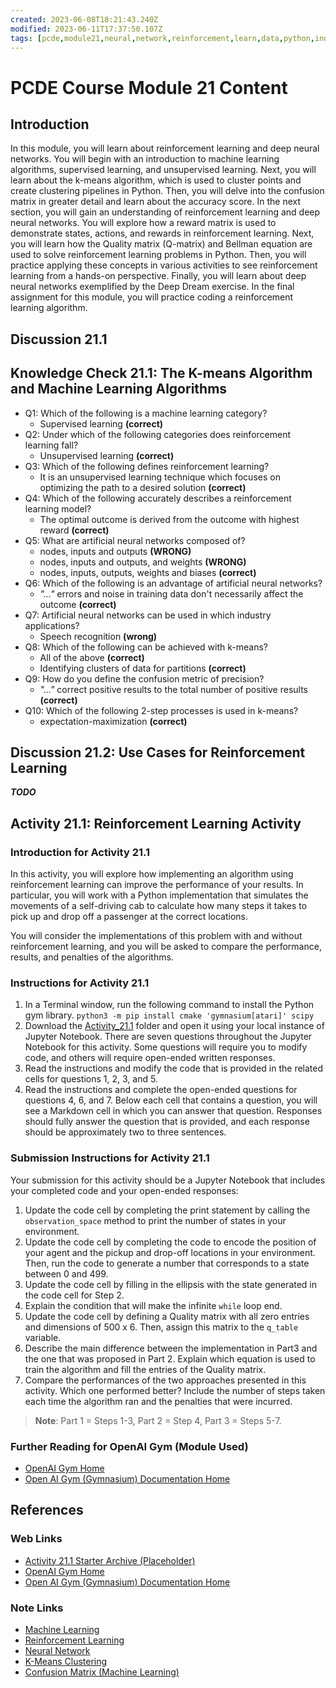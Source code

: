 ```yaml
---
created: 2023-06-08T18:21:43.240Z
modified: 2023-06-11T17:37:50.107Z
tags: [pcde,module21,neural,network,reinforcement,learn,data,python,index]
---
```

# PCDE Course Module 21 Content

## Introduction

In this module,
you will learn about reinforcement learning and deep neural networks.
You will begin with an introduction to machine learning algorithms,
supervised learning, and unsupervised learning.
Next, you will learn about the k-means algorithm,
which is used to cluster points and create clustering pipelines in Python.
Then, you will delve into the confusion matrix in greater detail and
learn about the accuracy score.
In the next section,
you will gain an understanding of reinforcement learning and deep neural networks.
You will explore how a reward matrix is used to demonstrate states, actions,
and rewards in reinforcement learning.
Next, you will learn how the Quality matrix (Q-matrix) and
Bellman equation are used to solve reinforcement learning problems in Python.
Then, you will practice applying these concepts in various activities to
see reinforcement learning from a hands-on perspective.
Finally,
you will learn about deep neural networks exemplified by the Deep Dream exercise.
In the final assignment for this module,
you will practice coding a reinforcement learning algorithm.

## Discussion 21.1

## Knowledge Check 21.1: The K-means Algorithm and Machine Learning Algorithms

* Q1: Which of the following is a machine learning category?
  * Supervised learning **(correct)**
* Q2: Under which of the following categories does reinforcement learning fall?
  * Unsupervised learning **(correct)**
* Q3: Which of the following defines reinforcement learning?
  * It is an unsupervised learning technique which focuses on
    optimizing the path to a desired solution **(correct)**
* Q4: Which of the following accurately describes a reinforcement learning model?
  * The optimal outcome is derived from
    the outcome with highest reward **(correct)**
* Q5: What are artificial neural networks composed of?
  * nodes, inputs and outputs **(WRONG)**
  * nodes, inputs and outputs, and weights **(WRONG)**
  * nodes, inputs, outputs, weights and biases **(correct)**
* Q6: Which of the following is an advantage of artificial neural networks?
  * *"..."* errors and noise in training data don't
    necessarily affect the outcome **(correct)**
* Q7: Artificial neural networks can be used in which industry applications?
  * Speech recognition **(wrong)**
* Q8: Which of the following can be achieved with k-means?
  * All of the above **(correct)**
  * Identifying clusters of data for partitions **(correct)**
* Q9: How do you define the confusion metric of precision?
  * *"..."* correct positive results to
  the total number of positive results **(correct)**
* Q10: Which of the following 2-step processes is used in k-means?
  * expectation-maximization **(correct)**

## Discussion 21.2: Use Cases for Reinforcement Learning

***TODO***

## Activity 21.1: Reinforcement Learning Activity

### Introduction for Activity 21.1

In this activity,
you will explore how implementing an algorithm using
reinforcement learning can improve the performance of your results.
In particular,
you will work with a Python implementation that
simulates the movements of a self-driving cab to
calculate how many steps it takes to pick up and drop off a passenger at
the correct locations.

You will consider the implementations of
this problem with and without reinforcement learning,
and you will be asked to compare the performance, results, and penalties of
the algorithms.

### Instructions for Activity 21.1

1. In a Terminal window, run the following command to
   install the Python gym library.
   `python3 -m pip install cmake 'gymnasium[atari]' scipy`
2. Download the [Activity_21.1][-pcde-act21-1] folder and
   open it using your local instance of Jupyter Notebook.
   There are seven questions throughout the Jupyter Notebook for this activity.
   Some questions will require you to modify code,
   and others will require open-ended written responses.
3. Read the instructions and modify the code that is provided in
   the related cells for questions 1, 2, 3, and 5.
4. Read the instructions and complete the open-ended questions for
   questions 4, 6, and 7.
   Below each cell that contains a question,
   you will see a Markdown cell in which you can answer that question.
   Responses should fully answer the question that is provided,
   and each response should be approximately two to three sentences.

### Submission Instructions for Activity 21.1

Your submission for this activity should be a Jupyter Notebook that
includes your completed code and your open-ended responses:

1. Update the code cell by completing the print statement by
    calling the `observation_space` method to
    print the number of states in your environment.
2. Update the code cell by completing the code to encode the position of
    your agent and the pickup and drop-off locations in your environment.
    Then, run the code to generate a number that corresponds to a state between
    0 and 499.
3. Update the code cell by filling in the ellipsis with
    the state generated in the code cell for Step 2.
4. Explain the condition that will make the infinite `while` loop end.
5. Update the code cell by defining a Quality matrix with all zero entries and
    dimensions of 500 x 6.
    Then, assign this matrix to the `q_table` variable.
6. Describe the main difference between the implementation in Part3 and
    the one that was proposed in Part 2.
    Explain which equation is used to
    train the algorithm and fill the entries of the Quality matrix.
7. Compare the performances of the two approaches presented in this activity.
    Which one performed better?
    Include the number of steps taken each time the algorithm ran and
    the penalties that were incurred.

> **Note**: Part 1 = Steps 1-3, Part 2 = Step 4, Part 3 = Steps 5-7.


### Further Reading for OpenAI Gym (Module Used)

* [OpenAI Gym Home][oai-gym-home]
* [Open AI Gym (Gymnasium) Documentation Home][oai-gym]

## References

### Web Links

* [Activity 21.1 Starter Archive (Placeholder)][-pcde-act21-1]
* [OpenAI Gym Home][oai-gym-home]
* [Open AI Gym (Gymnasium) Documentation Home][oai-gym]

<!-- Hidden References -->
[-pcde-act21-1]: https://gist.github.com/marcus-grant/f78e89bed3856ffff2793589ebc8a06e "Activity 21.1 Starter Archive (Placeholder)"
[oai-gym]: https://www.gymlibrary.dev/ "Open AI Gym (Gymnasium) Documentation Home"
[oai-gym-home]: https://openai.com/research/openai-gym-beta "OpenAI Gym Home"

### Note Links

* [Machine Learning][-ml]
* [Reinforcement Learning][-rl]
* [Neural Network][-nn]
* [K-Means Clustering][-kmean]
* [Confusion Matrix (Machine Learning)][-confusion]

<!-- Hidden References -->
[-ml]: machine-learning.md "Machine Learning"
[-rl]: reinforcement-learning.md "Reinforcement Learning"
[-nn]: neural-network.md "Neural Network"
[-kmean]: k-means-cluster.md "K-Means Clustering"
[-confusion]: confusion-matrix.md "Confusion Matrix (Machine Learning)"
